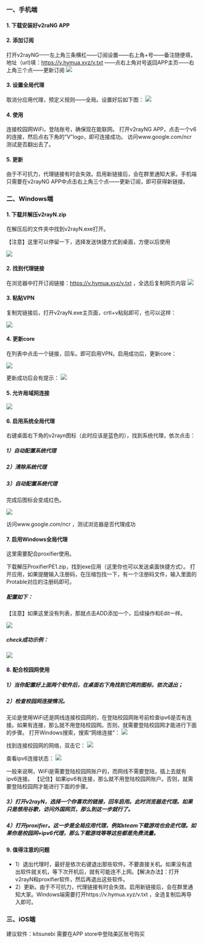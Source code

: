 ### 一、手机端
#### 1. 下载安装好v2raNG APP
 
 
#### 2. 添加订阅
打开v2rayNG——左上角三条横杠——订阅设置——右上角+号——备注随便填，地址（url)填：https://v.hymua.xyz/v.txt  ——点右上角对号返回APP主页——右上角三个点——更新订阅
[![](https://s1.328888.xyz/2022/08/09/4E4r7.png)](https://s1.328888.xyz/2022/08/09/4E4r7.png)

 
#### 3. 设置全局代理
取消分应用代理，预定义规则——全局。设置好后如下图：
[![](https://s1.328888.xyz/2022/08/09/4Eh5E.png)](https://s1.328888.xyz/2022/08/09/4Eh5E.png)
 
 
#### 4. 使用
连接校园网WiFi，登陆账号，确保现在能联网。
打开v2rayNG APP，点击一个v6的连接，然后点右下角的“V”logo，即可连接成功。
访问www.google.com/ncr 测试是否翻出去了。
 
 
#### 5. 更新
由于不可抗力，代理链接有时会失效。启用新链接后，会在群里通知大家。手机端只需要在v2rayNG APP中点击右上角三个点——更新订阅，即可获得新链接。
 
 

### 二、Windows端
#### 1. 下载并解压v2rayN.zip
在解压后的文件夹中找到v2rayN.exe打开。

【注意】这里可以停留一下，选择发送快捷方式到桌面，方便以后使用
 
<a href="https://sm.ms/image/7tPzIyoXiJDnUuL" target="_blank"><img src="https://s2.loli.net/2022/08/09/7tPzIyoXiJDnUuL.jpg" ></a>
 
 
#### 2. 找到代理链接
在浏览器中打开订阅链接：https://v.hymua.xyz/v.txt ，全选后复制网页内容
<a href="https://sm.ms/image/rcIhSQ4zNb1sKUW" target="_blank"><img src="https://s2.loli.net/2022/08/09/rcIhSQ4zNb1sKUW.jpg" ></a>

#### 3. 粘贴VPN
复制完链接后，打开v2rayN.exe主页面，crtl+v粘贴即可，也可以这样：
 
<a href="https://sm.ms/image/R18y3emci67aGrt" target="_blank"><img src="https://s2.loli.net/2022/08/09/R18y3emci67aGrt.jpg" ></a>

#### 4. 更新core
在列表中点击一个链接，回车。即可启用VPN。启用成功后，更新core：
 
<a href="https://sm.ms/image/E7BuqiGb29HNTJV" target="_blank"><img src="https://s2.loli.net/2022/08/09/E7BuqiGb29HNTJV.jpg" ></a>

更新成功后会有提示：
<a href="https://sm.ms/image/tOLvyPaUbr7eXs6" target="_blank"><img src="https://s2.loli.net/2022/08/09/tOLvyPaUbr7eXs6.jpg" ></a>
 
#### 5. 允许局域网连接
<a href="https://sm.ms/image/HrQ8yM4XPGZUeon" target="_blank"><img src="https://s2.loli.net/2022/08/09/HrQ8yM4XPGZUeon.jpg" ></a>

#### 6. 启用系统全局代理
右键桌面右下角的v2rayn图标（此时应该是蓝色的），找到系统代理，依次点击：
##### 1）自动配置系统代理
##### 2）清除系统代理
##### 3）自动配置系统代理
完成后图标会变成红色。
 
<a href="https://sm.ms/image/W3fQxkqabtDd4Hc" target="_blank"><img src="https://s2.loli.net/2022/08/09/W3fQxkqabtDd4Hc.jpg" ></a>
 
 
访问www.google.com/ncr ，测试浏览器是否代理成功
 
 
#### 7. 启用Windows全局代理
这里需要配合proxifier使用。
 
下载解压ProxifierPE1.zip，找到exe应用（这里你也可以发送桌面快捷方式）。
打开应用，如果提醒输入注册码，在压缩包找一下，有一个注册码文件，输入里面的Protable对应的注册码即可。
 
##### 配置如下：
【注意】如果这里没有列表，那就点击ADD添加一个，后续操作和Edit一样。
 
<a href="https://sm.ms/image/JSouGQM3UB2tcLv" target="_blank"><img src="https://s2.loli.net/2022/08/09/JSouGQM3UB2tcLv.jpg" ></a>
 
##### check成功示例：
<a href="https://sm.ms/image/F97QHWk5bujolEz" target="_blank"><img src="https://s2.loli.net/2022/08/09/F97QHWk5bujolEz.jpg" ></a>
 
 
#### 8. 配合校园网使用
##### 1）当你配置好上面两个软件后，在桌面右下角找到它两的图标，依次退出；
##### 2）检查校园网连接情况。
 无论是使用WiFi还是网线连接校园网的，在登陆校园网账号前检查ipv6是否有连接。如果有连接，那么就不用登陆校园网。否则，就需要登陆校园网才能进行下面的步骤。
 打开Windows搜索，搜索“网络连接”：
<a href="https://sm.ms/image/atUH29CxYrhuEAv" target="_blank"><img src="https://s2.loli.net/2022/08/09/atUH29CxYrhuEAv.jpg" ></a>
 
找到连接校园网的网络，双击它：
<a href="https://sm.ms/image/Ae5aMHIyzuWL6qV" target="_blank"><img src="https://s2.loli.net/2022/08/09/Ae5aMHIyzuWL6qV.jpg" ></a>
 
查看ipv6连接状态：
<a href="https://sm.ms/image/K3rA1eqBNDx4W6R" target="_blank"><img src="https://s2.loli.net/2022/08/09/K3rA1eqBNDx4W6R.jpg" ></a>
 
一般来说啊，WiFi是需要登陆校园网账户的，而网线不需要登陆，插上去就有ipv6连接。
【记住】如果ipv6有连接，那么就不用登陆校园网账户。否则，就需要登陆校园网才能进行下面的步骤。
 
##### 3）打开v2rayN，选择一个你喜欢的链接，回车启用。此时浏览器走代理。如果只是想用谷歌，访问外国网页，那么到这一步就行了。
##### 4）打开proxifier。这一步是全局应用代理，例如steam下载游戏也会走代理。如果你是校园网+ipv6代理，那么下载游戏等等这些都是免费流量。

#### 9. 值得注意的问题
- 1）退出代理时，最好是依次右键退出那些软件。不要直接关机。如果没有退出软件就关机，等下次开机后，就有可能连不上网。【解决办法】：打开v2rayN和proxifier软件，然后再退出这些软件。
- 2）更新。由于不可抗力，代理链接有时会失效。启用新链接后，会在群里通知大家。Windows端需要打开https://v.hymua.xyz/v.txt ，全选复制后再导入即可。


### 三、iOS端
建议软件：kitsunebi
需要在APP store中登陆美区账号购买

